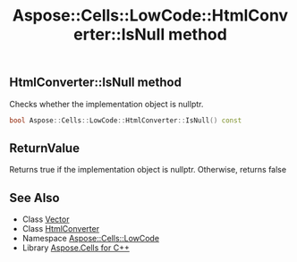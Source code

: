 ﻿---
title: Aspose::Cells::LowCode::HtmlConverter::IsNull method
linktitle: IsNull
second_title: Aspose.Cells for C++ API Reference
description: 'Aspose::Cells::LowCode::HtmlConverter::IsNull method. Checks whether the implementation object is nullptr in C++.'
type: docs
weight: 500
url: /cpp/aspose.cells.lowcode/htmlconverter/isnull/
---
## HtmlConverter::IsNull method


Checks whether the implementation object is nullptr.

```cpp
bool Aspose::Cells::LowCode::HtmlConverter::IsNull() const
```


## ReturnValue

Returns true if the implementation object is nullptr. Otherwise, returns false

## See Also

* Class [Vector](../../../aspose.cells/vector/)
* Class [HtmlConverter](../)
* Namespace [Aspose::Cells::LowCode](../../)
* Library [Aspose.Cells for C++](../../../)
